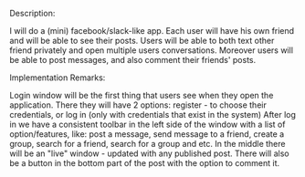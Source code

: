 Description:

I will do a (mini) facebook/slack-like app.
Each user will have his own friend and will be able to see their posts.
Users will be able to both text other friend privately and open multiple users conversations. 
Moreover users will be able to post messages, and also comment their friends' posts.

Implementation Remarks:

Login window will be the first thing that users see when they open the application.
There they will have 2 options: register - to choose their credentials, or log in (only with credentials that exist in the system)
After log in we have a consistent toolbar in the left side of the window with a list of option/features, like:
post a message, send message to a friend, create a group, search for a friend, search for a group and etc.
In the middle there will be an "live" window - updated with any published post.
There will also be a button in the bottom part of the post with the option to comment it.   
 

